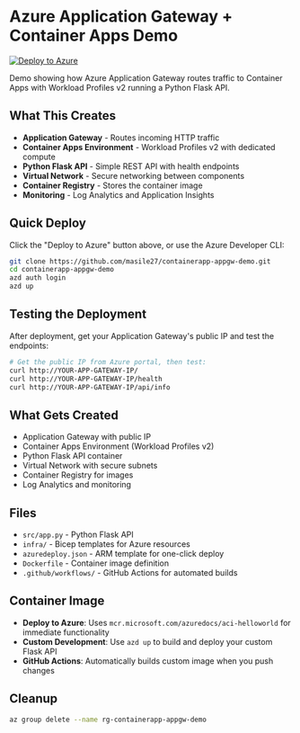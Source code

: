 # Azure Application Gateway + Container Apps Demo

[![Deploy to Azure](https://aka.ms/deploytoazurebutton)](https://portal.azure.com/#create/Microsoft.Template/uri/https%3A%2F%2Fraw.githubusercontent.com%2Fmasile27%2Fcontainerapp-appgw-demo%2Fmain%2Fazuredeploy.json)

Demo showing how Azure Application Gateway routes traffic to Container Apps with Workload Profiles v2 running a Python Flask API.

## What This Creates

- **Application Gateway** - Routes incoming HTTP traffic
- **Container Apps Environment** - Workload Profiles v2 with dedicated compute
- **Python Flask API** - Simple REST API with health endpoints
- **Virtual Network** - Secure networking between components
- **Container Registry** - Stores the container image
- **Monitoring** - Log Analytics and Application Insights

## Quick Deploy

Click the "Deploy to Azure" button above, or use the Azure Developer CLI:

```bash
git clone https://github.com/masile27/containerapp-appgw-demo.git
cd containerapp-appgw-demo
azd auth login
azd up
```


## Testing the Deployment

After deployment, get your Application Gateway's public IP and test the endpoints:

```bash
# Get the public IP from Azure portal, then test:
curl http://YOUR-APP-GATEWAY-IP/
curl http://YOUR-APP-GATEWAY-IP/health
curl http://YOUR-APP-GATEWAY-IP/api/info
```

## What Gets Created

- Application Gateway with public IP
- Container Apps Environment (Workload Profiles v2)
- Python Flask API container
- Virtual Network with secure subnets
- Container Registry for images
- Log Analytics and monitoring

## Files

- `src/app.py` - Python Flask API
- `infra/` - Bicep templates for Azure resources
- `azuredeploy.json` - ARM template for one-click deploy
- `Dockerfile` - Container image definition
- `.github/workflows/` - GitHub Actions for automated builds

## Container Image

- **Deploy to Azure**: Uses `mcr.microsoft.com/azuredocs/aci-helloworld` for immediate functionality
- **Custom Development**: Use `azd up` to build and deploy your custom Flask API
- **GitHub Actions**: Automatically builds custom image when you push changes

## Cleanup

```bash
az group delete --name rg-containerapp-appgw-demo
```